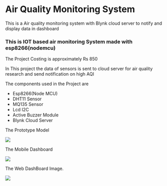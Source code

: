 # Air Quality Monitoring System
This is a Air quality monitoring system with Blynk cloud server to notify and display data in dashboard
<h3> This is IOT based air monitoring System made with esp8266(nodemcu)</h3>
<p>The Project Costing is approximately Rs 850</p>
<p>In This project the data of sensors is sent to cloud server for air quality research  and send notification on high AQI</p>
<p>The components used in the Project are</p>
<ul>
    <li> Esp8266(Node MCU)</li>
    <li> DHT11 Sensor</li>
    <li> MQ135 Sensor</li>
    <li> Lcd I2C</li>
    <li>Active Buzzer Module</li>
    <li>Blynk Cloud Server</li>

</ul>
<p>The Prototype Model</p>
<img src="https://user-images.githubusercontent.com/107548404/231839372-fe6471f9-4360-44a7-b514-6c4c343cbe6f.jpeg"><img>


<p>The Mobile Dashboard</p>
<img src="https://user-images.githubusercontent.com/107548404/231839428-92f957f7-c84d-41d8-af35-f0a7bdb17c2f.jpeg"><img>




<p>The Web DashBoard Image.</p>
<img src="https://user-images.githubusercontent.com/107548404/231838594-08faa026-4568-40fb-aac9-a712db7a82ed.png"></img>
